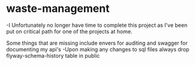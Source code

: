 # waste-management
-I Unfortunately no longer have time to complete this project as I've been put on critical path for one of the projects at home.

Some things that are missing include envers for auditing and swagger for documenting my api's
-Upon making any changes to sql files always drop flyway-schema-history table in public